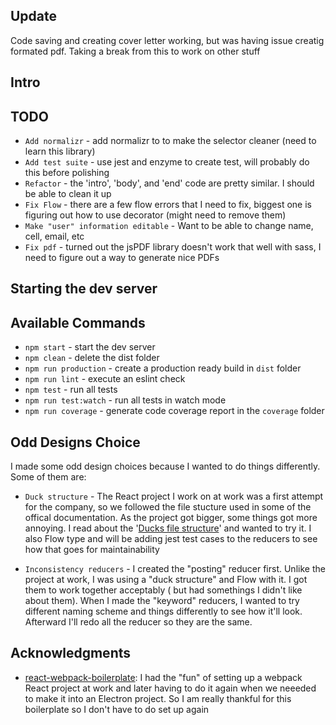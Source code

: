 ## Update
Code saving and creating cover letter working, but was having issue creatig formated pdf. Taking a break from this to work on other stuff

## Intro

## TODO 
- `Add normalizr` -  add normalizr to to make the selector cleaner (need to learn this library)
- `Add test suite` - use jest and enzyme to create test, will probably do this before polishing
- `Refactor` - the 'intro', 'body', and 'end' code are pretty similar. I should be able to clean it up
- `Fix Flow` - there are a few flow errors that I need to fix, biggest one is figuring out how to use decorator (might need to remove them)
- `Make "user" information editable` - Want to be able to change name, cell, email, etc
- `Fix pdf` - turned out the jsPDF library doesn't work that well with sass, I need to figure out a way to generate nice PDFs

## Starting the dev server

## Available Commands

- `npm start` - start the dev server
- `npm clean` - delete the dist folder
- `npm run production` - create a production ready build in `dist` folder
- `npm run lint` - execute an eslint check
- `npm test` - run all tests
- `npm run test:watch` - run all tests in watch mode
- `npm run coverage` - generate code coverage report in the `coverage` folder


## Odd Designs Choice

I made some odd design choices because I wanted to do things differently. Some of them are:

- `Duck structure` - The React project I work on at work was a first attempt for the company, so we followed the file stucture used in some of the offical documentation. As the project got bigger, some things got more annoying. I read about the '[Ducks file structure](https://github.com/erikras/ducks-modular-redux)' and wanted to try it. I also Flow type and will be adding jest test cases to the reducers to see how that goes for maintainability

- `Inconsistency reducers` - I created the "posting" reducer first. Unlike the project at work, I was using a "duck structure" and Flow with it. I got them to work together acceptably ( but had somethings I didn't like about them).  When I made the "keyword" reducers, I wanted to try different naming scheme and things differently to see how it'll look. Afterward I'll redo all the reducer so they are the same. 



## Acknowledgments

- [react-webpack-boilerplate](https://github.com/KleoPetroff/react-webpack-boilerplate): I had the "fun" of setting up a webpack React project at work and later having to do it again when we neeeded to make it into an Electron project.  So I am really thankful for this boilerplate so I don't have to do set up again 
